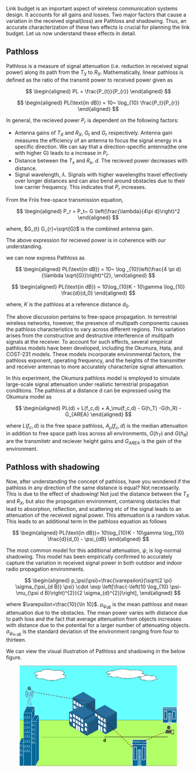 Link budget is an important aspect of wireless communication systems design. It accounts for all gains and losses. Two major factors that cause a variation in the received signal(loss) are Pathloss and shadowing. Thus, an accurate characterization of these two effects is crucial for planning the link budget. Let us now understand these effects in detail.

## Pathloss
Pathloss is a measure of signal attenuation (i.e. reduction in received signal power) along its path from the $T_{X}$ to $R_{X}$. Mathematically, linear pathloss is defined as the ratio of the transmit power to received power given as

$$
\begin{aligned}
    PL = \frac{P_{t}}{P_{r}}
\end{aligned}
$$

$$
\begin{aligned}
    PL(\text{in dB}) = 10~ \log_{10} \frac{P_t}{P_{r}}
\end{aligned}
$$

In general, the recieved power $P_r$ is dependent on the following factors:
- Antenna gains of $T_X$ and $R_X$, $G_t$ and $G_r$ respectively. Antenna gain measures the efficiency of an antenna to focus the signal energy in a specific direction. We can say that a direction-specific antenna(the one with higher G) leads to a increase in $P_r$.
- Distance between the $T_{x}$ and $R_{x}$, $d$. The recieved power decreases with distance. 
- Signal wavelength, $\lambda$. Signals with higher wavelengths travel effectively over longer distances and can also bend around obstacles due to their low carrier frequency. This indicates that $P_r$ increases.

From the Friis free-space transmission equation,

$$
\begin{aligned}
    P_r = P_t~ G \left(\frac{\lambda}{4\pi d}\right)^2
\end{aligned}
$$

where, $G_{t} G_{r}=\sqrt{G}$ is the combined antenna gain.

The above expression for recieved power is in coherence with our understanding.

we can now express Pathloss as

$$
\begin{aligned}
    PL(\text{in dB}) = 10~ \log _{10}\left(\frac{4 \pi d}{\lambda \sqrt{G}}\right)^{2},
\end{aligned}
$$

$$
\begin{aligned}
    PL(\text{in dB}) =  10\log_{10}K - 10\gamma \log_{10} \frac{d}{d_0}
\end{aligned}
$$

where, $K$ is the pathloss at a reference distance $d_0$.
 
 
The above discussion pertains to free-space propagation. In terrestrial wireless networks, however, the presence of multipath components causes the pathloss characteristics to vary across different regions. This variation arises from the constructive and destructive interference of multipath signals at the receiver. To account for such effects, several empirical pathloss models have been developed, including the Okumura, Hata, and COST-231 models. These models incorporate environmental factors, the pathloss exponent, operating frequency, and the heights of the transmitter and receiver antennas to more accurately characterize signal attenuation. 

In this experiment, the Okumura pathloss model is employed to simulate large-scale signal attenuation under realistic terrestrial propagation conditions. The pathloss at a distance d can be expressed using the Okumura model as 

$$
\begin{aligned}
    PL(d) = L(f_c,d) + A_\mu(f_c,d) - G(h_T) -G(h_R) - G_{AREA}
\end{aligned}
$$

where $L(f_c,d)$ is the free space pathloss, $A_\mu(f_c,d)$ is the median attenuation in addition to free space path loss across all environments, $G(h_T)$ and $G(h_R)$ are the transmitetr and reciever height gains and $G_{AREA}$ is the gain of the environment.

## Pathloss with shadowing
Now, after understanding the concept of pathloss, have you wondered if the pathloss in any direction of the same distance is equal? Not necessarily. This is due to the effect of shadowing! Not just the distance between the $T_{X}$ and $R_{X}$, but also the propogation environment, containing obstacles that lead to absorption, reflection, and scattering etc of the signal leads to an attenuation of the received signal power. This attenuation is a random value. This leads to an additional term in the pathloss equation as follows

$$
\begin{aligned}
    PL(\text{in dB})= 10\log_{10}K - 10\gamma \log_{10} \frac{d}{d_0} - \psi_{dB}
\end{aligned}
$$

The most common model for this additional attenuation, $\psi$, is log-normal shadowing. This model has been empirically confirmed to accurately capture the variation in received signal power in both outdoor and indoor radio propagation environments.

$$
\begin{aligned}
    p_\psi(\psi)=\frac{\varepsilon}{\sqrt{2 \pi} \sigma_{\psi_{d B}} \psi} \cdot \exp \left[\frac{-\left(10 \log_{10} \psi-\mu_{\psi d B}\right)^{2}}{2 \sigma_{d}^{2}}\right],
\end{aligned}
$$

where $\varepsilon=\frac{10}{\ln 10}$. $\mu_{\psi_{\text{dB}}}$ is the mean pathloss and mean attenuation due to the obstacles. The mean power varies with distance due to path loss and the fact that average attenuation from objects increases with distance due to the potential for a larger number of attenuating objects. $\sigma_{\psi_{\text{in dB}}}$ is the standard deviation of the environment ranging from four to thirteen.

We can view the visual illustration of Pathloss and shadowing in the below figure.

<p align="center">
<img src="./images/exp1.png" width="430">
</p>
